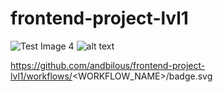 # frontend-project-lvl1
![Test Image 4](https://www.fujifilm.com/products/digital_cameras/x/fujifilm_x_t1/sample_images/img/index/ff_x_t1_001.JPG)
![alt text](http://url/to/img.png)


https://github.com/andbilous/frontend-project-lvl1/workflows/<WORKFLOW_NAME>/badge.svg
